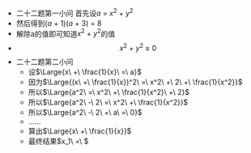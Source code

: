 - 二十二题第一小问 首先设$a\ =\ x^2\ +\ y^2$
- 然后得到$(a\ +\ 1)(a\ +\ 3)\ =\ 8$
- 解除a的值即可知道$x^2\ +\ y^2$的值
-
  $$x^2\ +\ y^2\ ≥\ 0$$
- 二十二题第二小问
	- 设$\Large{x\ +\ \frac{1}{x}\ =\ a}$
	- 因为$\Large{(x\ +\ \frac{1}{x})^2\ =\ x^2\ +\ 2\ +\ \frac{1}{x^2}}$
	- 所以$\Large{a^2\ =\ x^2\ +\ \frac{1}{x^2}\ +\ 2}$
	- 所以$\Large{a^2\ -\ 2\ =\ x^2\ +\ \frac{1}{x^2}}$
	- 所以$\Large{a^2\ -\ 2\ +\ a\ =\ 0}$
	- ......
	- 算出$\Large{x\ +\ \frac{1}{x}}$
	- 最终结果$x_1\ =\ $